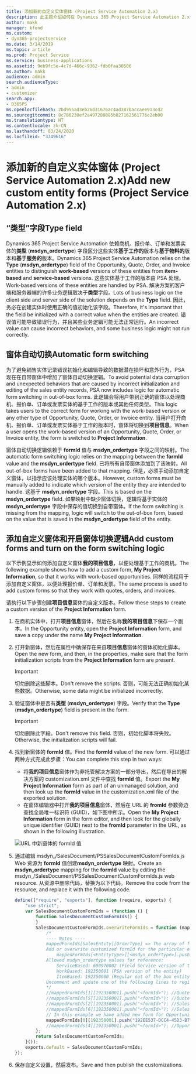 ```yaml
---
title: 添加新的自定义实体窗体 (Project Service Automation 2.x)
description: 此主题介绍如何在 Dynamics 365 Project Service Automation 2.x 中为商机、报价单、订单或发票添加自定义实体窗体。
author: makk
manager: kfend
ms.custom:
- dyn365-projectservice
ms.date: 3/14/2019
ms.topic: article
ms.prod: Project Service
ms.service: business-applications
ms.assetid: 9eb9fc5e-4c7d-466c-9362-fdb0faa30506
ms.author: makk
audience: admin
search.audienceType:
- admin
- customizer
search.app:
- D365PS
ms.openlocfilehash: 2bd955ad3eb26d31676ac4ad387baccaee913cd2
ms.sourcegitcommit: 8c786230ef2a497280885b827162561776e2eb00
ms.translationtype: HT
ms.contentlocale: zh-CN
ms.lasthandoff: 03/24/2020
ms.locfileid: "3749616"
---
```

# <a name="add-new-custom-entity-forms-project-service-automation-2x"></a><span data-ttu-id="b671a-103">添加新的自定义实体窗体 (Project Service Automation 2.x)</span><span class="sxs-lookup"><span data-stu-id="b671a-103">Add new custom entity forms (Project Service Automation 2.x)</span></span>

## <a name="type-field"></a><span data-ttu-id="b671a-104">“类型”字段</span><span class="sxs-lookup"><span data-stu-id="b671a-104">Type field</span></span> 

<span data-ttu-id="b671a-105">Dynamics 365 Project Service Automation 依赖商机、报价单、订单和发票实体的**类型** (**msdyn\_ordertype**) 字段区分这些实体**基于工作的**版本与**基于物料的**版本和**基于服务的**版本。</span><span class="sxs-lookup"><span data-stu-id="b671a-105">Dynamics 365 Project Service Automation relies on the **Type** (**msdyn\_ordertype**) field of the Opportunity, Quote, Order, and Invoice entities to distinguish **work-based** versions of these entities from **item-based** and **service-based** versions.</span></span> <span data-ttu-id="b671a-106">这些实体基于工作的版本由 PSA 处理。</span><span class="sxs-lookup"><span data-stu-id="b671a-106">Work-based versions of these entities are handled by PSA.</span></span> <span data-ttu-id="b671a-107">解决方案的客户端和服务器端的许多业务逻辑取决于**类型**字段。</span><span class="sxs-lookup"><span data-stu-id="b671a-107">Lots of business logic on the client side and server side of the solution depends on the **Type** field.</span></span> <span data-ttu-id="b671a-108">因此，务必在创建实体时使用正确的值初始化该字段。</span><span class="sxs-lookup"><span data-stu-id="b671a-108">Therefore, it's important that the field be initialized with a correct value when the entities are created.</span></span> <span data-ttu-id="b671a-109">错误值可能导致错误行为，并且某些业务逻辑可能无法正常运行。</span><span class="sxs-lookup"><span data-stu-id="b671a-109">An incorrect value can cause incorrect behaviors, and some business logic might not run correctly.</span></span>

## <a name="automatic-form-switching"></a><span data-ttu-id="b671a-110">窗体自动切换</span><span class="sxs-lookup"><span data-stu-id="b671a-110">Automatic form switching</span></span>

<span data-ttu-id="b671a-111">为了避免销售实体记录错误初始化和编辑导致的数据潜在损坏和意外行为，PSA 现在在自带窗体中增加了窗体自动切换逻辑。</span><span class="sxs-lookup"><span data-stu-id="b671a-111">To avoid potential data corruption and unexpected behaviors that are caused by incorrect initialization and editing of the sales entity records, PSA now includes logic for automatic form switching in out-of-box forms.</span></span> <span data-ttu-id="b671a-112">此逻辑会将用户带到正确的窗体以处理商机、报价单、订单或发票实体的基于工作的版本或其他任何类型。</span><span class="sxs-lookup"><span data-stu-id="b671a-112">This logic takes users to the correct form for working with the work-based version or any other type of Opportunity, Quote, Order, or Invoice entity.</span></span> <span data-ttu-id="b671a-113">当用户打开商机、报价单、订单或发票实体基于工作的版本时，窗体将切换到**项目信息**。</span><span class="sxs-lookup"><span data-stu-id="b671a-113">When a user opens the work-based version of an Opportunity, Quote, Order, or Invoice entity, the form is switched to **Project Information**.</span></span>

<span data-ttu-id="b671a-114">窗体自动切换逻辑依赖于 **formId** 值与 **msdyn\_ordertype** 字段之间的映射。</span><span class="sxs-lookup"><span data-stu-id="b671a-114">The automatic form switching logic relies on the mapping between the **formId** value and the **msdyn\_ordertype** field.</span></span> <span data-ttu-id="b671a-115">已将所有自带窗体添加到了该映射。</span><span class="sxs-lookup"><span data-stu-id="b671a-115">All out-of-box forms have been added to that mapping.</span></span> <span data-ttu-id="b671a-116">但是，必须手动添加自定义窗体，以指示应该处理实体的哪个版本。</span><span class="sxs-lookup"><span data-stu-id="b671a-116">However, custom forms must be manually added to indicate which version of the entity they are intended to handle.</span></span> <span data-ttu-id="b671a-117">这基于 **msdyn\_ordertype** 字段。</span><span class="sxs-lookup"><span data-stu-id="b671a-117">This is based on the **msdyn\_ordertype** field.</span></span> <span data-ttu-id="b671a-118">如果映射中缺少窗体切换，逻辑将基于实体的 **msdyn\_ordertype** 字段中保存的值切换到自带窗体。</span><span class="sxs-lookup"><span data-stu-id="b671a-118">If the form switching is missing from the mapping, logic will switch to the out-of-box form, based on the value that is saved in the **msdyn\_ordertype** field of the entity.</span></span>

## <a name="add-custom-forms-and-turn-on-the-form-switching-logic"></a><span data-ttu-id="b671a-119">添加自定义窗体和开启窗体切换逻辑</span><span class="sxs-lookup"><span data-stu-id="b671a-119">Add custom forms and turn on the form switching logic</span></span>

<span data-ttu-id="b671a-120">以下示例显示如何添加自定义窗体**我的项目信息**，以便处理基于工作的商机。</span><span class="sxs-lookup"><span data-stu-id="b671a-120">The following example shows how to add a custom form, **My Project Information**, so that it works with work-based opportunities.</span></span> <span data-ttu-id="b671a-121">同样的流程用于添加自定义窗体，以便处理报价单、订单和发票。</span><span class="sxs-lookup"><span data-stu-id="b671a-121">The same process is used to add custom forms so that they work with quotes, orders, and invoices.</span></span>

<span data-ttu-id="b671a-122">请执行以下步骤创建**项目信息**窗体的自定义版本。</span><span class="sxs-lookup"><span data-stu-id="b671a-122">Follow these steps to create a custom version of the **Project Information** form.</span></span>

1. <span data-ttu-id="b671a-123">在商机实体中，打开**项目信息**窗体，然后在名称**我的项目信息**下保存一个副本。</span><span class="sxs-lookup"><span data-stu-id="b671a-123">In the Opportunity entity, open the **Project Information** form, and save a copy under the name **My Project Information**.</span></span>
2. <span data-ttu-id="b671a-124">打开新窗体，然后在属性中确保存在来自**项目信息**窗体的窗体初始化脚本。</span><span class="sxs-lookup"><span data-stu-id="b671a-124">Open the new form, and then, in the properties, make sure that the form initialization scripts from the **Project Information** form are present.</span></span> 

    > [!IMPORTANT]
    > <span data-ttu-id="b671a-125">切勿删除这些脚本。</span><span class="sxs-lookup"><span data-stu-id="b671a-125">Don't remove the scripts.</span></span> <span data-ttu-id="b671a-126">否则，可能无法正确初始化某些数据。</span><span class="sxs-lookup"><span data-stu-id="b671a-126">Otherwise, some data might be initialized incorrectly.</span></span>

3. <span data-ttu-id="b671a-127">验证窗体中是否有**类型** (**msdyn\_ordertype**) 字段。</span><span class="sxs-lookup"><span data-stu-id="b671a-127">Verify that the **Type** (**msdyn\_ordertype**) field is present in the form.</span></span> 

    > [!IMPORTANT]
    > <span data-ttu-id="b671a-128">切勿删除此字段。</span><span class="sxs-lookup"><span data-stu-id="b671a-128">Don't remove this field.</span></span> <span data-ttu-id="b671a-129">否则，初始化脚本将失败。</span><span class="sxs-lookup"><span data-stu-id="b671a-129">Otherwise, the initialization scripts will fail.</span></span>

4. <span data-ttu-id="b671a-130">找到新窗体的 **formId** 值。</span><span class="sxs-lookup"><span data-stu-id="b671a-130">Find the **formId** value of the new form.</span></span> <span data-ttu-id="b671a-131">可以通过两种方式完成此步骤：</span><span class="sxs-lookup"><span data-stu-id="b671a-131">You can complete this step in two ways:</span></span>

    - <span data-ttu-id="b671a-132">将**我的项目信息**窗体作为非托管解决方案的一部分导出，然后在导出的解决方案的 customization.xml 文件中查找 **formId** 值。</span><span class="sxs-lookup"><span data-stu-id="b671a-132">Export the **My Project Information** form as part of an unmanaged solution, and then look up the **formId** value in the customization.xml file of the exported solution.</span></span>
    - <span data-ttu-id="b671a-133">在窗体编辑器中打开**我的项目信息**窗体，然后在 URL 的 **fromId** 参数旁边查找全局唯一标识符 (GUID)，如下图中所示。</span><span class="sxs-lookup"><span data-stu-id="b671a-133">Open the **My Project Information** form in the form editor, and then look for the globally unique identifier (GUID) next to the **fromId** parameter in the URL, as shown in the following illustration.</span></span>

    ![URL 中新窗体的 formId 值](media/how-to-add-custom-forms-in-v2.0.png)

5. <span data-ttu-id="b671a-135">通过编辑 msdyn\_/SalesDocument/PSSalesDocumentCustomFormIds.js Web 资源为 **formId** 值创建**msdyn\_ordertype** 映射。</span><span class="sxs-lookup"><span data-stu-id="b671a-135">Create an **msdyn\_ordertype** mapping for the **formId** value by editing the msdyn\_/SalesDocument/PSSalesDocumentCustomFormIds.js web resource.</span></span> <span data-ttu-id="b671a-136">从资源中删除代码，替换为以下代码。</span><span class="sxs-lookup"><span data-stu-id="b671a-136">Remove the code from the resource, and replace it with the following code.</span></span>

    ```javascript
    define(["require", "exports"], function (require, exports) {
        "use strict";
        var SalesDocumentCustomFormIds = (function () {
            function SalesDocumentCustomFormIds() {
            }
            SalesDocumentCustomFormIds.overwriteFormIds = function (mappedFormIds) {
                /*
                ---- Notes ----
                mappedFormIds[SalesEntity][OrderType] => The array of forms IDs that support particular entity and order type
                Add or overwrite customized formId for the particular entity and order type by calling:
                    mappedFormIds[<EntityType>][<msdyn_ordertype>].push("<formId>");
                Allowed msdyn_ordertype values for reference:
                    ServiceBased: 690970002 (Field Service version of the entity)
                    WorkBased: 192350001 (PSA version of the entity)
                    ItemBased: 192350000 (Regular out of the box entity)
                Uncomment and update one of the following lines to register custom PSA form for required entity:
                */      
                //mappedFormIds[1][192350001].push("<formId>"); //Quote
                //mappedFormIds[5][192350001].push("<formId>"); //Quote Line
                //mappedFormIds[2][192350001].push("<formId>"); //Sales Order
                //mappedFormIds[6][192350001].push("<formId>"); //Sales Order Line
                // In this example we have added new form for Opportunity
                mappedFormIds[0][192350001].push("192EE537-DCC4-45D3-B7AF-EA694B9113D2"); //Opportunity
                //mappedFormIds[4][192350001].push("<formId>"); //Opportunity Line
            };
            return SalesDocumentCustomFormIds;
        }());
        exports.default = SalesDocumentCustomFormIds;
    });
    ```

6. <span data-ttu-id="b671a-137">保存自定义设置，然后发布。</span><span class="sxs-lookup"><span data-stu-id="b671a-137">Save and then publish the customizations.</span></span>
